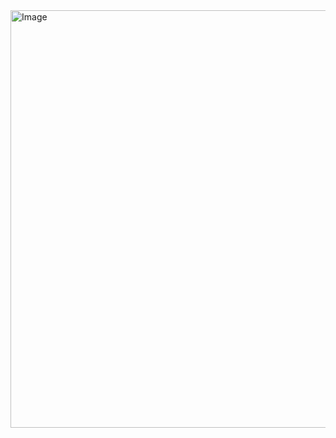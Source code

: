 <img width="1009" height="668" alt="Image" src="https://github.com/user-attachments/assets/d988b2f4-f18d-4c81-93dc-503a0ef0d225" />